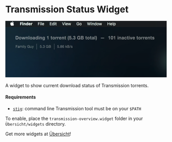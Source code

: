 # Transmission Status Widget

![Widget in action!](screenshot.png)

A widget to show current download status of Transmission torrents.

#### Requirements

- [`stig`](https://github.com/rndusr/stig): command line Transmission tool must be on your `$PATH`

To enable, place the `transmission-overview.widget` folder in your `Übersicht/widgets` directory.

Get more widgets at [Übersicht][1]!

[1]: http://tracesof.net/uebersicht-widgets/
